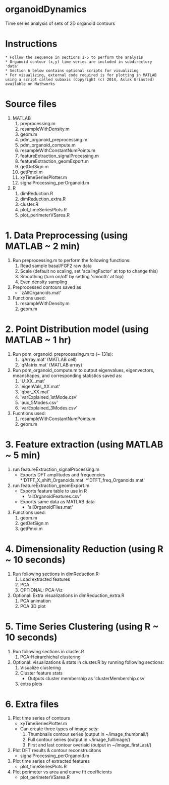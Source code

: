 # organoidDynamics
Time series analysis of sets of 2D organoid contours 

# Instructions
	* Follow the sequence in sections 1-5 to perform the analysis
	* Organoid contour (x,y) time series are included in subdirectory 'data'
	* Section 6 below contains optional scripts for visualizing 
	* For visualizing, external code required is for plotting in MATLAB using a script called subaxis (Copyright (c) 2014, Aslak Grinsted) available on Mathworks

# Source files
1. MATLAB
	1. preprocessing.m
	2. resampleWithDensity.m
	3. geom.m
	4. pdm_organoid_preprocessing.m
	5. pdm_organoid_compute.m
	6. resampleWithConstantNumPoints.m
	7. featureExtraction_signalProcessing.m
	8. featureExtraction_geomExport.m
	9. getDetSign.m
   	10. getPmoi.m
   	11. xyTimeSeriesPlotter.m
   	12. signalProcessing_perOrganoid.m
2. R
	1. dimReduction.R
	2. dimReduction_extra.R
	3. cluster.R
	4. plot_timeSeriesPlots.R
	5. plot_perimeterVSarea.R

# 1. Data Preprocessing (using MATLAB \~ 2 min)
1. Run preprocessing.m to perform the following functions:
	1. Read sample basal/FGF2 raw data
	2. Scale (default no scaling, set 'scalingFactor' at top to change this)
	3. Smoothing (turn on/off by setting 'smooth' at top)
	4. Even density sampling
2. Preprocessed contours saved as 
	* 'zAllOrganoids.mat'
3. Functions used:
	1. resampleWithDensity.m
	2. geom.m

# 2. Point Distribution model (using MATLAB \~ 1 hr)
1. Run pdm_organoid_preprocessing.m to (~ 131s):
	1. 'qArray.mat' (MATLAB cell)
	2. 'qMatrix.mat' (MATLAB array)
2. Run pdm_organoid_compute.m to output eigenvalues, eigenvectors, meanshapes, and corresponding statistics saved as:
	1. 'U_XX_.mat'
	2. 'eigenVals_XX.mat'
	3. 'qbar_XX.mat'
	4. 'varExplained_1stMode.csv'
	5. 'auc_5Modes.csv'
	6. 'varExplained_3Modes.csv'
3. Fucntions used:
	1. resampleWithConstantNumPoints.m
	2. geom.m

# 3. Feature extraction (using MATLAB \~ 5 min) 
1. run featureExtraction_signalProcessing.m
	* Exports DFT amplitudes and frequencies
		*'DTFT_X_shift_Organoids.mat'
		*'DTFT_freq_Organoids.mat'
2. run featureExtraction_geomExport.m
	* Exports feature table to use in R
		* 'allOrganoidFeatures.csv'
	* Exports same data as MATLAB data
		* 'allOrganoidFiles.mat'
3. Functions used:
	1. geom.m
	2. getDetSign.m
	3. getPmoi.m
	
# 4. Dimensionality Reduction (using R \~ 10 seconds) 
1. Run following sections in dimReduction.R:
	1. Load extracted features
	2. PCA
	3. OPTIONAL: PCA-Viz
2. Optional: Extra visualizations in dimReduction_extra.R 
	1. PCA animation
	2. PCA 3D plot

# 5. Time Series Clustering (using R \~ 10 seconds) 
1. Run following sections in cluster.R
	1. PCA-Heirarchichal clustering
2. Optional: visualizations & stats in cluster.R by running following sections:
	1. Visualize clustering
	2. Cluster feature stats
		* Outputs cluster membership as 'clusterMembership.csv'
	3. extra plots

# 6. Extra files
1. Plot time series of contours
	* xyTimeSeriesPlotter.m
	* Can create three types of image sets:
		1. Thumbnails contour series (output in ~/image_thumbnail/)
		2. Full contour series (output in ~/image_fullImage/)
		3. First and last contour overlaid (output in ~/image_firstLast/)
2. Plot DFT results & contour reconstrucitons
	* signalProcessing_perOrganoid.m
3. Plot time series of extracted features
	* plot_timeSeriesPlots.R
4. Plot perimeter vs area and curve fit coefficients
	* plot_perimeterVSarea.R
